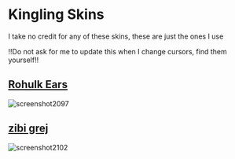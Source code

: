 # Kingling Skins
I take no credit for any of these skins, these are just the ones I use

!!Do not ask for me to update this when I change cursors, find them yourself!!

## [Rohulk Ears](https://www.mediafire.com/file/cs6qhm2omvqujgk/Rohulk_4.0.osk/file)
![screenshot2097](https://github.com/osuKingling/kingling_skins/assets/120016208/3abd9ff8-905b-4f07-ae0c-646b518123cd)

## [zibi grej](https://www.mediafire.com/file/v7gbie5hy8qt8xl/zibi_grej.osk/file)
![screenshot2102](https://github.com/osuKingling/kingling_skins/assets/120016208/cd6c44c5-e9d1-4a77-98c9-81eaf7cfba3b)
